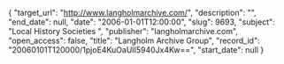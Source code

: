 {
  "target_url": "http://www.langholmarchive.com/", 
  "description": "", 
  "end_date": null, 
  "date": "2006-01-01T12:00:00", 
  "slug": 9693, 
  "subject": "Local History Societies ", 
  "publisher": "langholmarchive.com", 
  "open_access": false, 
  "title": "Langholm Archive Group", 
  "record_id": "20060101T120000/1pjoE4KuOaUlI5940Jx4Kw==", 
  "start_date": null
}

